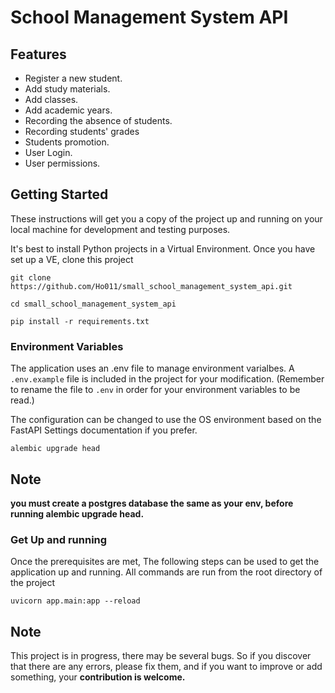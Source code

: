 # School Management System API

## Features
- Register a new student.
- Add study materials.
- Add classes.
- Add academic years.
- Recording the absence of students.
- Recording students' grades
- Students promotion.
- User Login.
- User permissions.

## Getting Started

These instructions will get you a copy of the project up and running on your local machine for development and testing purposes.

It's best to install Python projects in a Virtual Environment. Once you have set up a VE, clone this project

```
git clone https://github.com/Ho011/small_school_management_system_api.git
```

```
cd small_school_management_system_api
```

```
pip install -r requirements.txt
```

### Environment Variables

The application uses an .env file to manage environment varialbes. A `.env.example` file is included in the project for your modification. (Remember to rename the file to `.env` in order for your environment variables to be read.)

The configuration can be changed to use the OS environment based on the FastAPI Settings documentation if you prefer.


```
alembic upgrade head
```

## Note

**you must create a postgres database the same as your env, before running alembic upgrade head.**


### Get Up and running

Once the prerequisites are met, The following steps can be used to get the application up and running. All commands are run from the root directory of the project

```
uvicorn app.main:app --reload
```

## Note
This project is in progress, there may be several bugs.
So if you discover that there are any errors, please fix them, and if you want to improve or add something, your **contribution is welcome.**